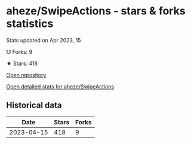 # aheze/SwipeActions - stars & forks statistics

Stats updated on Apr 2023, 15

☋ Forks: 9

★ Stars: 418

[Open repository](https://github.com/aheze/SwipeActions)

[Open detailed stats for aheze/SwipeActions](https://reviewgithub.com/rep/aheze/SwipeActions)

## Historical data
| Date | Stars | Forks |
|------|-------|-------|
| 2023-04-15 | 418 | 9 | 

